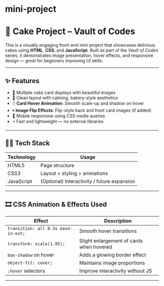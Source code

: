 # mini-project
# 🎂 Cake Project – Vault of Codes

This is a visually engaging front-end mini project that showcases delicious cakes using **HTML**, **CSS**, and **JavaScript**. Built as part of the *Vault of Codes* series, it demonstrates image presentation, hover effects, and responsive design — great for beginners improving UI skills.

---

## ✨ Features

- 📸 Multiple cake card displays with beautiful images
- 🎨 Clean layout with calming, bakery-style aesthetics
- 🖱️ **Card Hover Animation**: Smooth scale-up and shadow on hover
- 🌀 **Image Flip Effects**: Flip-style back and front card images (if added)
- 📱 Mobile responsive using CSS media queries
- ⚡ Fast and lightweight — no external libraries

---

## 🧑‍💻 Tech Stack

| Technology | Usage           |
|------------|-----------------|
| HTML5      | Page structure  |
| CSS3       | Layout + styling + animations |
| JavaScript | (Optional) Interactivity / future expansion |

---

## 🎞️ CSS Animation & Effects Used

| Effect | Description |
|--------|-------------|
| `transition: all 0.3s ease-in-out;` | Smooth hover transitions |
| `transform: scale(1.05);` | Slight enlargement of cards when hovered |
| `box-shadow` on hover | Adds a glowing border effect |
| `object-fit: cover;` | Maintains image proportions |
| `:hover` selectors | Improve interactivity without JS |


---


